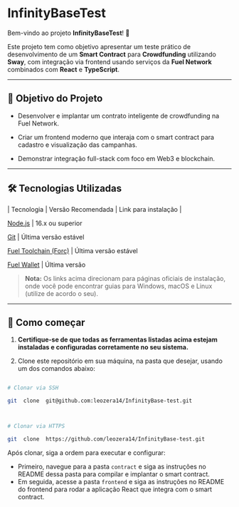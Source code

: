 # InfinityBaseTest

Bem-vindo ao projeto **InfinityBaseTest**! 🚀

Este projeto tem como objetivo apresentar um teste prático de desenvolvimento de um **Smart Contract** para **Crowdfunding** utilizando **Sway**, com integração via frontend usando serviços da **Fuel Network** combinados com **React** e **TypeScript**.

---

## 🔎 Objetivo do Projeto

- Desenvolver e implantar um contrato inteligente de crowdfunding na Fuel Network.

- Criar um frontend moderno que interaja com o smart contract para cadastro e visualização das campanhas.

- Demonstrar integração full-stack com foco em Web3 e blockchain.

---

## 🛠 Tecnologias Utilizadas

| Tecnologia | Versão Recomendada | Link para instalação |

[Node.js](https://nodejs.org/en/download/) | 16.x ou superior

[Git](https://git-scm.com/downloads) | Última versão estável

[Fuel Toolchain (Forc)](https://install.fuel.network/master/installation/index.html#quickstart) | Última versão estável

[Fuel Wallet](https://wallet.fuel.network/docs/install/) | Última versão

> **Nota:** Os links acima direcionam para páginas oficiais de instalação, onde você pode encontrar guias para Windows, macOS e Linux (utilize de acordo o seu).

---

## 🚀 Como começar

1.  **Certifique-se de que todas as ferramentas listadas acima estejam instaladas e configuradas corretamente no seu sistema.**

2.  Clone este repositório em sua máquina, na pasta que desejar, usando um dos comandos abaixo:

```bash

# Clonar via SSH

git  clone  git@github.com:leozera14/InfinityBase-test.git



# Clonar via HTTPS

git  clone  https://github.com/leozera14/InfinityBase-test.git

```

Após clonar, siga a ordem para executar e configurar:

- Primeiro, navegue para a pasta `contract` e siga as instruções no README dessa pasta para compilar e implantar o smart contract.
- Em seguida, acesse a pasta `frontend` e siga as instruções no README do frontend para rodar a aplicação React que integra com o smart contract.
